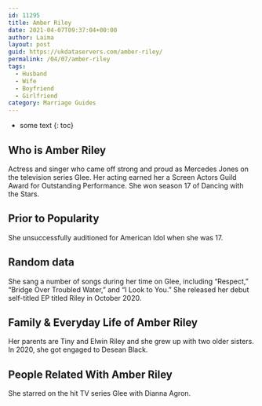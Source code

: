 ```yaml
---
id: 11295
title: Amber Riley
date: 2021-04-07T09:37:04+00:00
author: Laima
layout: post
guid: https://ukdataservers.com/amber-riley/
permalink: /04/07/amber-riley
tags:
  - Husband
  - Wife
  - Boyfriend
  - Girlfriend
category: Marriage Guides
---
```


* some text
{: toc}


## Who is Amber Riley
                  
                  
                  
Actress and singer who came off strong and proud as Mercedes Jones on the television series Glee. Her acting earned her a Screen Actors Guild Award for Outstanding Performance. She won season 17 of Dancing with the Stars. 
                  
              
            
              
            
                
                
                
## Prior to Popularity
                  
                  
                  
She unsuccessfully auditioned for American Idol when she was 17. 
                  
              
            
              
            
                
                
                
## Random data
                  
                  
                  
She sang a number of songs during her time on Glee, including &#8220;Respect,&#8221; &#8220;Bridge Over Troubled Water,&#8221; and &#8220;I Look to You.&#8221; She released her debut self-titled EP titled Riley in October 2020.
                  
              
            
              
            
                
                
                
## Family & Everyday Life of Amber Riley
                  
                  
                  
Her parents are Tiny and Elwin Riley and she grew up with two older sisters. In 2020, she got engaged to Desean Black. 
                  
              
            
              
            
                
                
                
## People Related With Amber Riley
                  
                  
                  
She starred on the hit TV series Glee with Dianna Agron. 
                  
              
            
              
            
                
              
            
              
              
            
            
              
            
          
          
          